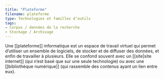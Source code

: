 ```yaml
---
title: "Plateforme"
filename: plateforme
type: Technologies et familles d’outils
tags:
- Corpus / données de la recherche
- Stockage / Archivage
---
```


Une [[plateforme]] informatique est un espace de travail virtuel qui permet d’utiliser un ensemble de logiciels, de stocker et de diffuser des données, et enfin de travailler à plusieurs. Elle se confond souvent avec un [[site|site internet]] (qui n’est basé que sur une seule technologie) ou avec une [[bibliothèque numérique]] (qui rassemble des contenus ayant un lien entre eux).

